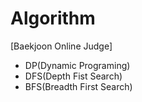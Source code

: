 # Algorithm
[Baekjoon Online Judge] 
* DP(Dynamic Programing)
* DFS(Depth Fist Search)
* BFS(Breadth First Search)

